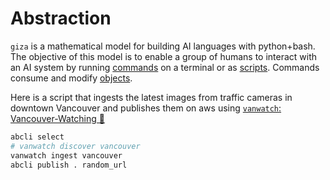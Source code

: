# Abstraction

`giza` is a mathematical model for building AI languages with python+bash. The objective of this model is to enable a group of humans to interact with an AI system by running [commands](../commands/README.md) on a terminal or as [scripts](../concepts/script.md). Commands consume and modify [objects](../concepts/objects.md).


Here is a script that ingests the latest images from traffic cameras in downtown Vancouver and publishes them on aws using [`vanwatch`: Vancouver-Watching 🌈](https://github.com/kamangir/Vancouver-Watching)

```bash
abcli select
# vanwatch discover vancouver
vanwatch ingest vancouver
abcli publish . random_url
```
